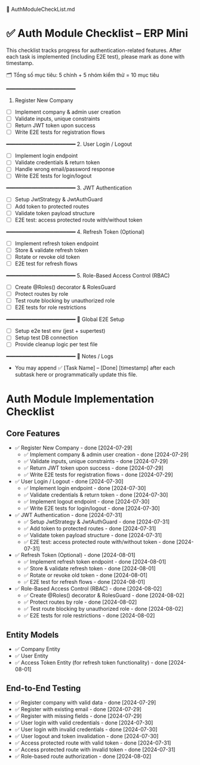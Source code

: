 📄 AuthModuleCheckList.md

# ✅ Auth Module Checklist – ERP Mini

This checklist tracks progress for authentication-related features. After each task is implemented (including E2E test), please mark as done with timestamp.

🗂️ Tổng số mục tiêu: 5 chính + 5 nhóm kiểm thử = 10 mục tiêu

━━━━━━━━━━━━━━━━━━━━━━

1. Register New Company

- [ ] Implement company & admin user creation
- [ ] Validate inputs, unique constraints
- [ ] Return JWT token upon success
- [ ] Write E2E tests for registration flows

━━━━━━━━━━━━━━━━━━━━━━
2\. User Login / Logout

- [ ] Implement login endpoint
- [ ] Validate credentials & return token
- [ ] Handle wrong email/password response
- [ ] Write E2E tests for login/logout

━━━━━━━━━━━━━━━━━━━━━━
3\. JWT Authentication

- [ ] Setup JwtStrategy & JwtAuthGuard
- [ ] Add token to protected routes
- [ ] Validate token payload structure
- [ ] E2E test: access protected route with/without token

━━━━━━━━━━━━━━━━━━━━━━
4\. Refresh Token (Optional)

- [ ] Implement refresh token endpoint
- [ ] Store & validate refresh token
- [ ] Rotate or revoke old token
- [ ] E2E test for refresh flows

━━━━━━━━━━━━━━━━━━━━━━
5\. Role-Based Access Control (RBAC)

- [ ] Create @Roles() decorator & RolesGuard
- [ ] Protect routes by role
- [ ] Test route blocking by unauthorized role
- [ ] E2E tests for role restrictions

━━━━━━━━━━━━━━━━━━━━━━
🧪 Global E2E Setup

- [ ] Setup e2e test env (jest + supertest)
- [ ] Setup test DB connection
- [ ] Provide cleanup logic per test file

━━━━━━━━━━━━━━━━━━━━━━
📝 Notes / Logs

- You may append ✅ \[Task Name] – \[Done] \[timestamp] after each subtask here or programmatically update this file.

# Auth Module Implementation Checklist

## Core Features

- ✅ Register New Company - done [2024-07-29]
  - ✅ Implement company & admin user creation - done [2024-07-29]
  - ✅ Validate inputs, unique constraints - done [2024-07-29]
  - ✅ Return JWT token upon success - done [2024-07-29]
  - ✅ Write E2E tests for registration flows - done [2024-07-29]
- ✅ User Login / Logout - done [2024-07-30]
  - ✅ Implement login endpoint - done [2024-07-30]
  - ✅ Validate credentials & return token - done [2024-07-30]
  - ✅ Implement logout endpoint - done [2024-07-30]
  - ✅ Write E2E tests for login/logout - done [2024-07-30]
- ✅ JWT Authentication - done [2024-07-31]
  - ✅ Setup JwtStrategy & JwtAuthGuard - done [2024-07-31]
  - ✅ Add token to protected routes - done [2024-07-31]
  - ✅ Validate token payload structure - done [2024-07-31]
  - ✅ E2E test: access protected route with/without token - done [2024-07-31]
- ✅ Refresh Token (Optional) - done [2024-08-01]
  - ✅ Implement refresh token endpoint - done [2024-08-01]
  - ✅ Store & validate refresh token - done [2024-08-01]
  - ✅ Rotate or revoke old token - done [2024-08-01]
  - ✅ E2E test for refresh flows - done [2024-08-01]
- ✅ Role-Based Access Control (RBAC) - done [2024-08-02]
  - ✅ Create @Roles() decorator & RolesGuard - done [2024-08-02]
  - ✅ Protect routes by role - done [2024-08-02]
  - ✅ Test route blocking by unauthorized role - done [2024-08-02]
  - ✅ E2E tests for role restrictions - done [2024-08-02]

## Entity Models

- ✅ Company Entity
- ✅ User Entity
- ✅ Access Token Entity (for refresh token functionality) - done [2024-08-01]

## End-to-End Testing

- ✅ Register company with valid data - done [2024-07-29]
- ✅ Register with existing email - done [2024-07-29]
- ✅ Register with missing fields - done [2024-07-29]
- ✅ User login with valid credentials - done [2024-07-30]
- ✅ User login with invalid credentials - done [2024-07-30]
- ✅ User logout and token invalidation - done [2024-07-30]
- ✅ Access protected route with valid token - done [2024-07-31]
- ✅ Access protected route with invalid token - done [2024-07-31]
- ✅ Role-based route authorization - done [2024-08-02]
